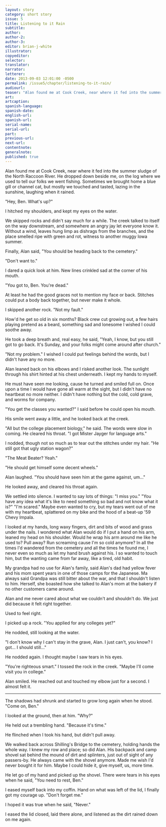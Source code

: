 ```yaml
---
layout: story
category: short story
issue: 5
title: Listening to it Rain
subtitle:
author:
author-2:
author-3:
editor: brian-j-white
illustrator:
copyeditor:
selector:
translator:
narrator:
letterer:
date: 2013-09-03 12:01:00 -0500
permalink: /issue5/chapter/listening-to-it-rain/
audiourl:
teaser: "Alan found me at Cook Creek, near where it fed into the summer sludge of the North Raccoon River."
art:
artcaption:
spanish-language:
spanish-date:
english-url:
spanish-url:
serial-name:
serial-url:
part:
previous-url:
next-url:
contentnote:
generalnote:
published: true
---
```


Alan found me at Cook Creek, near where it fed into the summer sludge of the North Raccoon River. He dropped down beside me, on the log where we used to tell our folks we went fishing. Sometimes we brought home a blue gill or channel cat, but mostly we touched and tasted, lazing in the sunshine, laughing when it rained.

"Hey, Ben. What's up?"

I hitched my shoulders, and kept my eyes on the water.

We skipped rocks and didn't say much for a while. The creek talked to itself on the way downstream, and somewhere an angry jay let everyone know it. Without a wind, leaves hung limp as dishrags from the branches, and the place smelled ripe with green and rot, witness to another muggy Iowa summer.

Finally, Alan said, "You should be heading back to the cemetery."

"Don't want to."

I dared a quick look at him. New lines crinkled sad at the corner of his mouth.

"You got to, Ben. You're dead."

At least he had the good graces not to mention my face or back. Stitches could put a body back together, but never make it whole.

I skipped another rock. "Not my fault."

How'd he get so old in six months? Black crew cut growing out, a few hairs playing pretend as a beard, something sad and lonesome I wished I could soothe away.

He took a deep breath and, real easy, he said, "Yeah, I know, but you still got to go back. It's Sunday, and your folks might come around after church."

"Not my problem." I wished I could put feelings behind the words, but I didn't have any no more.

Alan leaned back on his elbows and I risked another look. The sunlight through his shirt hinted at his chest underneath. I kept my hands to myself.

He must have seen me looking, cause he turned and smiled full on. Once upon a time I would have gone all warm at the sight, but I didn't have no heartbeat no more neither. I didn't have nothing but the cold, cold grave, and worms for company.

"You get the classes you wanted?" I said before he could open his mouth.

His smile went away a little, and he looked back at the creek.

"All but the college placement biology," he said. The words were slow in coming. He cleared his throat. "I got Mister Jayger for language arts."

I nodded, though not so much as to tear out the stitches under my hair. "He still got that ugly station wagon?"

"The Meat Beater? Yeah."

"He should get himself some decent wheels."

Alan laughed. "You should have seen him at the game against, um…"

He looked away, and cleared his throat again.

We settled into silence. I wanted to say lots of things: "I miss you." "You have any idea what it's like to need something so bad and not know what it is?" "I'm scared." Maybe even wanted to cry, but my tears went out of me with my heartbeat, splattered on my bike and the hood of a beat-up '59 Chevy Impala.

I looked at my hands, long waxy fingers, dirt and bits of wood and grass under the nails. I wondered what Alan would do if I put a hand on his arm, leaned my head on his shoulder. Would he wrap his arm around me like he used to? Pull away? Run screaming cause I'm so cold anymore? In all the times I'd wandered from the cemetery and all the times he found me, I never even so much as let my hand brush against his. I so wanted to touch him, but the wanting came from far away, like a tired, old habit.

My grandpa had no use for Alan's family, said Alan's dad had yellow fever and his mom spent years in one of those camps for the Japanese. Ma always said Grandpa was still bitter about the war, and that I shouldn't listen to him. Herself, she boasted how she talked to Alan's mom at the bakery if no other customers came around.

Alan and me never cared about what we couldn't and shouldn't do. We just did because it felt right together.

Used to feel right.

I picked up a rock. "You applied for any colleges yet?"

He nodded, still looking at the water.

"I don't know why I can't stay in the grave, Alan. I just can't, you know? I got… I should still…"

He nodded again. I thought maybe I saw tears in his eyes.

"You're righteous smart." I tossed the rock in the creek. "Maybe I'll come visit you in college."

Alan smiled. He reached out and touched my elbow just for a second. I almost felt it.

----

The shadows had shrunk and started to grow long again when he stood. "Come on, Ben."

I looked at the ground, then at him. "Why?"

He held out a trembling hand. "Because it's time."

He flinched when I took his hand, but didn't pull away.

We walked back across Shilling's Bridge to the cemetery, holding hands the whole way. I knew my row and place; so did Alan. His backpack and camp shovel sat behind the mound of dirt and splinters, just out of sight of any passers-by. He always came with the shovel anymore. Made me wish I'd never bought it for him. Maybe I could hide it, give myself, us, more time.

He let go of my hand and picked up the shovel. There were tears in his eyes when he said, "You need to rest, Ben."

I eased myself back into my coffin. Hand on what was left of the lid, I finally got my courage up. "Don't forget me."

I hoped it was true when he said, "Never."

I eased the lid closed, laid there alone, and listened as the dirt rained down on me again.
